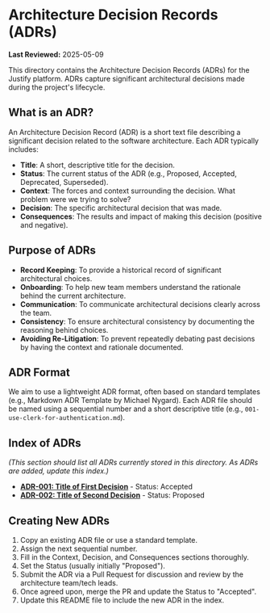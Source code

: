 # Architecture Decision Records (ADRs)

**Last Reviewed:** 2025-05-09

This directory contains the Architecture Decision Records (ADRs) for the Justify platform. ADRs capture significant architectural decisions made during the project's lifecycle.

## What is an ADR?

An Architecture Decision Record (ADR) is a short text file describing a significant decision related to the software architecture. Each ADR typically includes:

- **Title**: A short, descriptive title for the decision.
- **Status**: The current status of the ADR (e.g., Proposed, Accepted, Deprecated, Superseded).
- **Context**: The forces and context surrounding the decision. What problem were we trying to solve?
- **Decision**: The specific architectural decision that was made.
- **Consequences**: The results and impact of making this decision (positive and negative).

## Purpose of ADRs

- **Record Keeping**: To provide a historical record of significant architectural choices.
- **Onboarding**: To help new team members understand the rationale behind the current architecture.
- **Communication**: To communicate architectural decisions clearly across the team.
- **Consistency**: To ensure architectural consistency by documenting the reasoning behind choices.
- **Avoiding Re-Litigation**: To prevent repeatedly debating past decisions by having the context and rationale documented.

## ADR Format

We aim to use a lightweight ADR format, often based on standard templates (e.g., Markdown ADR Template by Michael Nygard). Each ADR file should be named using a sequential number and a short descriptive title (e.g., `001-use-clerk-for-authentication.md`).

## Index of ADRs

_(This section should list all ADRs currently stored in this directory. As ADRs are added, update this index.)_

- **[ADR-001: Title of First Decision](./001-title-of-first-decision.md)** - Status: Accepted
- **[ADR-002: Title of Second Decision](./002-title-of-second-decision.md)** - Status: Proposed

## Creating New ADRs

1.  Copy an existing ADR file or use a standard template.
2.  Assign the next sequential number.
3.  Fill in the Context, Decision, and Consequences sections thoroughly.
4.  Set the Status (usually initially "Proposed").
5.  Submit the ADR via a Pull Request for discussion and review by the architecture team/tech leads.
6.  Once agreed upon, merge the PR and update the Status to "Accepted".
7.  Update this README file to include the new ADR in the index.
